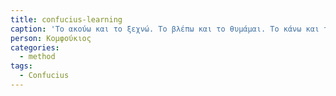```yaml
---
title: confucius-learning
caption: 'Το ακούω και το ξεχνώ. Το βλέπω και το θυμάμαι. Το κάνω και το καταλαβαίνω.'
person: Κομφούκιος
categories:
  - method
tags:
  - Confucius
---
```


